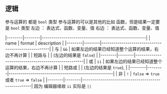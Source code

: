 ##  逻辑
参与运算的 都是 `bool` 类型
参与运算的可以是其他的比如 函数，但是结果一定要是 `bool` 类型
左边 ： 表达式、函数、变量、值
右边 ： 表达式、函数、变量、值

|--------|--------|----------------------------------------------------|
| name   | format | description                                        |
|--------|--------|----------------------------------------------------|
| 与     | `&&`   | 如果左边的结果已经知道整个运算的结果，右边不再计算 |
| 短路与 |        | (左边的结果是 `false`)                             |
|--------|--------|----------------------------------------------------|
| 或     | `ii`   | 如果左边的结果已经知道整个运算的结果，右边不再计算 |
| 短路或 |        | (左边的结果是 `true`),                             |
|--------|--------|----------------------------------------------------|
| 非     | `!`    | `false` => `true` 或者 `true` => `false`           |
|--------|--------|----------------------------------------------------|
因为 编辑器缘故 `ii` 实际是 `||` 
